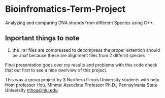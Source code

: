 # Bioinfromatics-Term-Project
Analyzing and comparing DNA strands from different Species using C++.

## Inportant things to note

1. the .rar files are compressed to decompress the proper extention should be .maf because these are alignment files from 2 differnt species



Final presentation goes over my results and problems with this code check that out first to see a nice overview of this project.

This was a group project by 3 Northern Illinois University students with help from professor 
Hou, Minmei 
Associate Professor 
Ph.D., Pennsylvania State University
mhou@niu.edu
